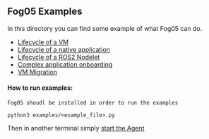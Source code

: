 ## Fog05 Examples

In this directory you can find some example of what Fog05 can do.

 - [Lifecycle of a VM](lf_vm.py)
 - [Lifecycle of a native application](lf_native.py)
 - [Lifecycle of a ROS2 Nodelet](lf_ros2.py)
 - [Complex application onboarding](app_onboard.py)
 - [VM Migration](vm_migration.py)
 
 #### How to run examples:
 
    Fog05 shoudl be installed in order to run the examples
 
    python3 examples/<example_file>.py
    
Then in another terminal simply [start the Agent](../README.md) 